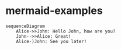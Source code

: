 # mermaid-examples

```mermaid
sequenceDiagram
    Alice->>John: Hello John, how are you?
    John-->>Alice: Great!
    Alice-)John: See you later!
```
